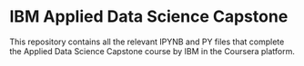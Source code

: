 # IBM Applied Data Science Capstone

This repository contains all the relevant IPYNB and PY files that complete the Applied Data Science Capstone course by IBM in the Coursera platform.
